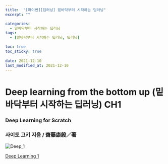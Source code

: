 ```yaml
---
title:  "[파이썬][딥러닝] 밑바닥부터 시작하는 딥러닝"
excerpt: ""

categories:
  - 밑바닥부터 시작하는 딥러닝
tags:
  - [밑바닥부터 시작하는 딥러닝, 딥러닝]

toc: true
toc_sticky: true
 
date: 2021-12-10
last_modified_at: 2021-12-10
---
```


# Deep learning from the bottom up (밑바닥부터 시작하는 딥러닝) CH1

### Deep Learning for Scratch

### 사이토 고키 지음 / **齋藤康毅／著**

![Deep_1](https://user-images.githubusercontent.com/75519839/169656829-9b2c8993-1f6a-4d5b-a824-7e28f801ead3.png)


[Deep Learning 1](https://www.notion.so/de6653e554804121b8d308c004af33e0)